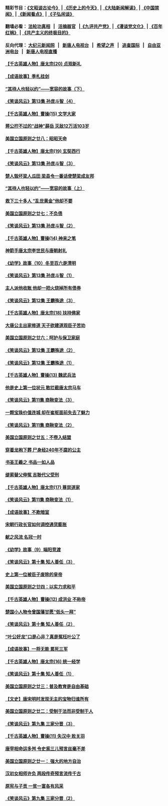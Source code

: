 #### 精彩节目：[《文昭谈古论今》](http://155.138.205.71/wenzhao) | [《历史上的今天》](http://155.138.205.71/today-in-history) | [《大陆新闻解读》](http://155.138.205.71/ntdtv-comedy) | [《中国禁闻》](http://155.138.205.71/ntdtv-news) | [《新闻看点》](http://155.138.205.71/news-insight) | [《子弘闲谈》](http://155.138.205.71/zihongxiantan/) 

 #### 翻墙必看： [法轮功真相](http://155.138.205.71:10000/videos/truth.html) &nbsp;&nbsp;|&nbsp;&nbsp; [活摘器官](http://155.138.205.71:10000/videos/res/Organs/) &nbsp;&nbsp;|[《九评共产党》](http://155.138.205.71:10000/videos/jiuping) | [《漫谈党文化》](http://155.138.205.71:10000/videos/mtdwh) | [《百年红祸》](http://155.138.205.71:10000/videos/bnhh) | [《共产主义的终极目的》](http://155.138.205.71:10000/videos/res/zjmd) 

 #### 反向代理： [大纪元新闻网](http://155.138.205.71:10080/) &nbsp;&nbsp;|&nbsp;&nbsp; [新唐人电视台](http://155.138.205.71:8000/) &nbsp;&nbsp;|&nbsp;&nbsp; [希望之声](http://155.138.205.71:8200/) &nbsp;&nbsp;|&nbsp;&nbsp; [追查国际](http://155.138.205.71:10010/) &nbsp;&nbsp;|&nbsp;&nbsp; [自由亚洲电台](http://155.138.205.71:9800/) &nbsp;&nbsp;|&nbsp;&nbsp; [新唐人电视直播](http://155.138.205.71/) 

#### [【千古英雄人物】唐太宗(20) 贞观新礼](../pages/nsc975/n8046282.md?t=03050337) 

#### [【成语故事】季札挂剑](../pages/nsc975/n11087985.md?t=03050337) 

#### [“其待人也轻以约”——宽容的故事（下）](../pages/nsc975/n3744126.md?t=03050337) 

#### [《笑谈风云》第13集 孙庞斗智（4）](../pages/nsc975/n11070236.md?t=03050337) 

#### [【千古英雄人物】曹操(15) 文学大家](../pages/nsc975/n7783350.md?t=03050337) 

#### [蒋公拧不过的“战神”薛岳 灭敌12万活103岁](../pages/nsc975/n11084282.md?t=03050337) 

#### [美国立国原则之廿八：昭昭天命](../pages/nsc975/n11060836.md?t=03050337) 

#### [【千古英雄人物】唐太宗(19) 玄奘西行](../pages/nsc975/n8046276.md?t=03050337) 

#### [《笑谈风云》第13集 孙庞斗智（3）](../pages/nsc975/n11070219.md?t=03050337) 

#### [楚人毁坏梁人瓜田 梁县令一番话使楚梁成友邦](../pages/nsc975/n11079326.md?t=03050337) 

#### [“其待人也轻以约”——宽容的故事（上）](../pages/nsc975/n3743407.md?t=03050337) 

#### [救下三十多人 “乱世黄金”他却不要](../pages/nsc975/n11053639.md?t=03050337) 

#### [美国立国原则之廿七：不负债](../pages/nsc975/n11060818.md?t=03050337) 

#### [《笑谈风云》第13集 孙庞斗智（2）](../pages/nsc975/n11070199.md?t=03050337) 

#### [【千古英雄人物】曹操(14) 神来之笔](../pages/nsc975/n7783346.md?t=03050337) 

#### [神箭手唐太宗李世民与唐朝射礼](../pages/nsc975/n11050034.md?t=03050337) 

#### [《幼学》故事（10）冬至百六是清明](../pages/nsc975/n11025760.md?t=03050337) 

#### [《笑谈风云》第13集 孙庞斗智（1）](../pages/nsc975/n11070158.md?t=03050337) 

#### [主人派他收账 他却一把火烧掉所有债券](../pages/nsc975/n11070431.md?t=03050337) 

#### [《笑谈风云》第12集 王霸殊途（3）](../pages/nsc975/n11058708.md?t=03050337) 

#### [【千古英雄人物】唐太宗(18) 扶持佛家](../pages/nsc975/n8046271.md?t=03050337) 

#### [大唐公主出家修道 天子欲建道观臣子苦劝](../pages/nsc975/n11053988.md?t=03050337) 

#### [美国立国原则之廿六：呵护与保卫家庭](../pages/nsc975/n11056028.md?t=03050337) 

#### [《笑谈风云》第12集 王霸殊途（2）](../pages/nsc975/n11058661.md?t=03050337) 

#### [《笑谈风云》第12集 王霸殊途（1）](../pages/nsc975/n11058612.md?t=03050337) 

#### [【千古英雄人物】曹操(13) 魏武兵法](../pages/nsc975/n7783342.md?t=03050337) 

#### [他是史上第一位状元 敢拦截唐太宗马车](../pages/nsc975/n11064238.md?t=03050337) 

#### [《笑谈风云》第11集 商鞅变法（3）](../pages/nsc975/n11051540.md?t=03050337) 

#### [一颗宝珠价值连城 却在崔枢面前失去了魅力](../pages/nsc975/n11049666.md?t=03050337) 

#### [《笑谈风云》第11集 商鞅变法（2）](../pages/nsc975/n11051527.md?t=03050337) 

#### [美国立国原则之廿五：不卷入结盟](../pages/nsc975/n11049916.md?t=03050337) 

#### [穿着龙袍下葬 尸身经240年不腐的公主](../pages/nsc975/n11058573.md?t=03050337) 

#### [书圣王羲之 书品一如人品](../pages/nsc975/n10961724.md?t=03050337) 

#### [缇萦替父伸冤 吉翂代父受刑](../pages/nsc975/n3780463.md?t=03050337) 

#### [【千古英雄人物】唐太宗(17) 尊崇道家](../pages/nsc975/n8046261.md?t=03050337) 

#### [《笑谈风云》第11集 商鞅变法（1）](../pages/nsc975/n11051459.md?t=03050337) 

#### [【成语故事】不欺暗室](../pages/nsc975/n11056002.md?t=03050337) 

#### [宋朝行政长官如何调控通货膨胀](../pages/nsc975/n11055933.md?t=03050337) 

#### [献之风流 名冠一时](../pages/nsc975/n11011196.md?t=03050337) 

#### [《幼学》故事（9）端阳竞渡](../pages/nsc975/n11081111.md?t=03050337) 

#### [《笑谈风云》第十集 知人善任（3）](../pages/nsc975/n11044990.md?t=03050337) 

#### [史上第一位被臣子废除的皇帝](../pages/nsc975/n11053637.md?t=03050337) 

#### [美国立国原则之廿四：以实力求和平](../pages/nsc975/n11046955.md?t=03050337) 

#### [【千古英雄人物】曹操(12) 成洪业 不称帝](../pages/nsc975/n7783338.md?t=03050337) 

#### [楚国小人物令曾国藩甘愿“低头一拜”](../pages/nsc975/n11013087.md?t=03050337) 

#### [《笑谈风云》第十集 知人善任（2）](../pages/nsc975/n11044937.md?t=03050337) 

#### [“叶公好龙”口是心非？真是冤枉叶公了](../pages/nsc975/n11008777.md?t=03050337) 

#### [【成语故事】一将无能 累死三军](../pages/nsc975/n11046538.md?t=03050337) 

#### [【千古英雄人物】唐太宗(16) 统一经学](../pages/nsc975/n8046259.md?t=03050337) 

#### [《笑谈风云》第十集 知人善任（1）](../pages/nsc975/n11032532.md?t=03050337) 

#### [美国立国原则之廿三：普及教育是自由基础](../pages/nsc975/n11044655.md?t=03050337) 

#### [【文史】唐宋明时发现无主的宝物归谁所有](../pages/nsc975/n11036075.md?t=03050337) 

#### [美国立国原则之廿二：受制于法而非受制于人](../pages/nsc975/n11038266.md?t=03050337) 

#### [《笑谈风云》第九集 三家分晋（3）](../pages/nsc975/n11028646.md?t=03050337) 

#### [【千古英雄人物】曹操(11) 失汉中 败关羽](../pages/nsc975/n7783328.md?t=03050337) 

#### [唐宰相命运多舛 令史奚三儿预言丝毫不差](../pages/nsc975/n334750.md?t=03050337) 

#### [美国立国原则之廿一： 强大的地方自治](../pages/nsc975/n11036069.md?t=03050337) 

#### [汉初女相师许负 两段传奇预言流传千古](../pages/nsc975/n11035453.md?t=03050337) 

#### [原宪与子贡 一贫一富各有风采](../pages/nsc975/n11013094.md?t=03050337) 

#### [《笑谈风云》第九集 三家分晋（2）](../pages/nsc975/n11028610.md?t=03050337) 

